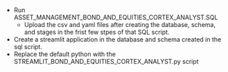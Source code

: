 * Run ASSET_MANAGEMENT_BOND_AND_EQUITIES_CORTEX_ANALYST.SQL
    * Upload the csv and yaml files after creating the database, schema, and stages in the frist few stpes of that SQL script.
* Create a streamlit application in the database and schema created in the sql script.
* Replace the default python with the STREAMLIT_BOND_AND_EQUITIES_CORTEX_ANALYST.py script
